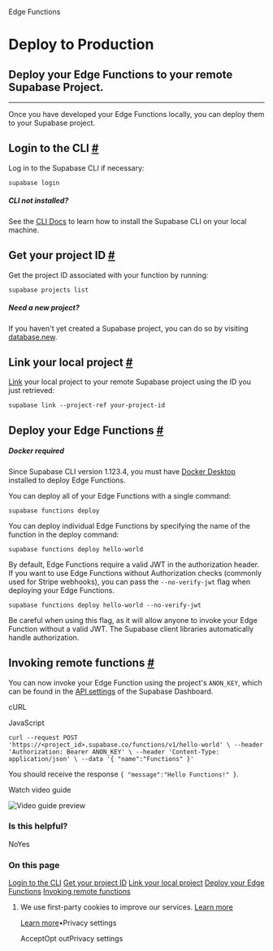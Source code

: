 Edge Functions

# Deploy to Production

## Deploy your Edge Functions to your remote Supabase Project.

* * *

Once you have developed your Edge Functions locally, you can deploy them to your Supabase project.

## Login to the CLI [\#](https://supabase.com/docs/guides/functions/deploy\#login-to-the-cli)

Log in to the Supabase CLI if necessary:

`
supabase login
`

##### CLI not installed?

See the [CLI Docs](https://supabase.com/docs/guides/cli) to learn how to install the Supabase CLI on your local machine.

## Get your project ID [\#](https://supabase.com/docs/guides/functions/deploy\#get-your-project-id)

Get the project ID associated with your function by running:

`
supabase projects list
`

##### Need a new project?

If you haven't yet created a Supabase project, you can do so by visiting [database.new](https://database.new/).

## Link your local project [\#](https://supabase.com/docs/guides/functions/deploy\#link-your-local-project)

[Link](https://supabase.com/docs/reference/cli/usage#supabase-link) your local project to your remote Supabase project using the ID you just retrieved:

`
supabase link --project-ref your-project-id
`

## Deploy your Edge Functions [\#](https://supabase.com/docs/guides/functions/deploy\#deploy-your-edge-functions)

##### Docker required

Since Supabase CLI version 1.123.4, you must have [Docker Desktop](https://docs.docker.com/desktop/) installed to deploy Edge Functions.

You can deploy all of your Edge Functions with a single command:

`
supabase functions deploy
`

You can deploy individual Edge Functions by specifying the name of the function in the deploy command:

`
supabase functions deploy hello-world
`

By default, Edge Functions require a valid JWT in the authorization header. If you want to use Edge Functions without Authorization checks (commonly used for Stripe webhooks), you can pass the `--no-verify-jwt` flag when deploying your Edge Functions.

`
supabase functions deploy hello-world --no-verify-jwt
`

Be careful when using this flag, as it will allow anyone to invoke your Edge Function without a valid JWT. The Supabase client libraries automatically handle authorization.

## Invoking remote functions [\#](https://supabase.com/docs/guides/functions/deploy\#invoking-remote-functions)

You can now invoke your Edge Function using the project's `ANON_KEY`, which can be found in the [API settings](https://supabase.com/dashboard/project/_/settings/api) of the Supabase Dashboard.

cURL

JavaScript

`
curl --request POST 'https://<project_id>.supabase.co/functions/v1/hello-world' \
  --header 'Authorization: Bearer ANON_KEY' \
  --header 'Content-Type: application/json' \
  --data '{ "name":"Functions" }'
`

You should receive the response `{ "message":"Hello Functions!" }`.

Watch video guide

![Video guide preview](https://supabase.com/docs/_next/image?url=https%3A%2F%2Fimg.youtube.com%2Fvi%2F5OWH9c4u68M%2F0.jpg&w=3840&q=75&dpl=dpl_9xAnUGkSbk4dufV62sNRezafXykJ)

### Is this helpful?

NoYes

### On this page

[Login to the CLI](https://supabase.com/docs/guides/functions/deploy#login-to-the-cli) [Get your project ID](https://supabase.com/docs/guides/functions/deploy#get-your-project-id) [Link your local project](https://supabase.com/docs/guides/functions/deploy#link-your-local-project) [Deploy your Edge Functions](https://supabase.com/docs/guides/functions/deploy#deploy-your-edge-functions) [Invoking remote functions](https://supabase.com/docs/guides/functions/deploy#invoking-remote-functions)

1. We use first-party cookies to improve our services. [Learn more](https://supabase.com/privacy#8-cookies-and-similar-technologies-used-on-our-european-services)



   [Learn more](https://supabase.com/privacy#8-cookies-and-similar-technologies-used-on-our-european-services)•Privacy settings





   AcceptOpt outPrivacy settings